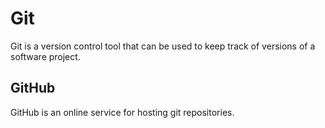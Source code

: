 # Git

Git is a version control tool that can be used to keep track of versions of a software project.

## GitHub

GitHub is an online service for hosting git repositories.
    